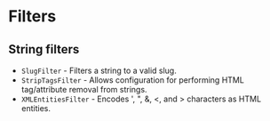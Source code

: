 # Filters

## String filters

- `SlugFilter` - Filters a string to a valid slug.
- `StripTagsFilter` - Allows configuration for performing HTML tag/attribute removal from strings.
- `XMLEntitiesFilter` - Encodes ', ", &, <, and > characters as HTML entities. 
